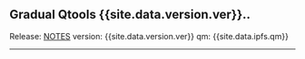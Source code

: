 ## Gradual Qtools {{site.data.version.ver}}..

Release: [NOTES](RELEASE_NOTES.txt)
version: {{site.data.version.ver}}
qm: {{site.data.ipfs.qm}}


<hr>

 
